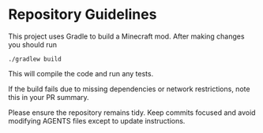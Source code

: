 # Repository Guidelines
This project uses Gradle to build a Minecraft mod. After making changes you should run

```
./gradlew build
```

This will compile the code and run any tests.

If the build fails due to missing dependencies or network restrictions, note this in your PR summary.

Please ensure the repository remains tidy. Keep commits focused and avoid modifying AGENTS files except to update instructions.
